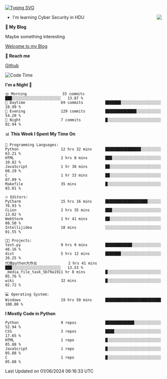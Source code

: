 [![Typing SVG](https://readme-typing-svg.herokuapp.com?font=Fira+Code&pause=1000&random=false&width=450&height=60&lines=Hello+%F0%9F%91%8B%F0%9F%8F%BB;I'm+JBNRZ)](https://git.io/typing-svg)

<a href="#">
  <img align="right" src="https://github-readme-stats.vercel.app/api?username=JBNRZ&show_icons=true&bg_color=15,f2f7fd,E0EAFC" />
</a>

- I'm learning Cyber Security in HDU

 **🌱 My Blog**

Maybe something interesting

[Welcome to my Blog](https://jbnrz.com.cn/)

 **💬 Reach me** 

[Github](https://github.com/JBNRZ)


<!--START_SECTION:waka-->
![Code Time](http://img.shields.io/badge/Code%20Time-518%20hrs%2047%20mins-blue)

**I'm a Night 🦉** 

```text
🌞 Morning                33 commits          ███░░░░░░░░░░░░░░░░░░░░░░   13.87 % 
🌆 Daytime                69 commits          ███████░░░░░░░░░░░░░░░░░░   28.99 % 
🌃 Evening                129 commits         ██████████████░░░░░░░░░░░   54.20 % 
🌙 Night                  7 commits           █░░░░░░░░░░░░░░░░░░░░░░░░   02.94 % 
```


📊 **This Week I Spent My Time On** 

```text
💬 Programming Languages: 
Python                   12 hrs 32 mins      ████████████████░░░░░░░░░   63.21 % 
HTML                     2 hrs 8 mins        ███░░░░░░░░░░░░░░░░░░░░░░   10.82 % 
JavaScript               1 hr 38 mins        ██░░░░░░░░░░░░░░░░░░░░░░░   08.29 % 
C                        1 hr 33 mins        ██░░░░░░░░░░░░░░░░░░░░░░░   07.89 % 
Makefile                 35 mins             █░░░░░░░░░░░░░░░░░░░░░░░░   03.01 % 

🔥 Editors: 
PyCharm                  15 hrs 16 mins      ███████████████████░░░░░░   76.93 % 
CLion                    2 hrs 35 mins       ███░░░░░░░░░░░░░░░░░░░░░░   13.02 % 
WebStorm                 1 hr 41 mins        ██░░░░░░░░░░░░░░░░░░░░░░░   08.50 % 
Intellijidea             18 mins             ░░░░░░░░░░░░░░░░░░░░░░░░░   01.55 % 

🐱‍💻 Projects: 
test.py                  9 hrs 9 mins        ████████████░░░░░░░░░░░░░   46.16 % 
dist                     5 hrs 12 mins       ███████░░░░░░░░░░░░░░░░░░   26.25 % 
代做python大作业              2 hrs 41 mins       ███░░░░░░░░░░░░░░░░░░░░░░   13.53 % 
_media_file_task_5b79a1911 hr 8 mins         █░░░░░░░░░░░░░░░░░░░░░░░░   05.76 % 
wiki                     32 mins             █░░░░░░░░░░░░░░░░░░░░░░░░   02.72 % 

💻 Operating System: 
Windows                  19 hrs 50 mins      █████████████████████████   100.00 % 
```

**I Mostly Code in Python** 

```text
Python                   9 repos             █████████████░░░░░░░░░░░░   52.94 % 
CSS                      3 repos             ████░░░░░░░░░░░░░░░░░░░░░   17.65 % 
HTML                     1 repo              █░░░░░░░░░░░░░░░░░░░░░░░░   05.88 % 
JavaScript               1 repo              █░░░░░░░░░░░░░░░░░░░░░░░░   05.88 % 
C                        1 repo              █░░░░░░░░░░░░░░░░░░░░░░░░   05.88 % 
```




 Last Updated on 01/06/2024 06:16:33 UTC
<!--END_SECTION:waka-->
